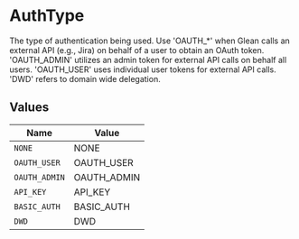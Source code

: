 # AuthType

The type of authentication being used.
Use 'OAUTH_*' when Glean calls an external API (e.g., Jira) on behalf of a user to obtain an OAuth token.
'OAUTH_ADMIN' utilizes an admin token for external API calls on behalf all users.
'OAUTH_USER' uses individual user tokens for external API calls.
'DWD' refers to domain wide delegation.



## Values

| Name          | Value         |
| ------------- | ------------- |
| `NONE`        | NONE          |
| `OAUTH_USER`  | OAUTH_USER    |
| `OAUTH_ADMIN` | OAUTH_ADMIN   |
| `API_KEY`     | API_KEY       |
| `BASIC_AUTH`  | BASIC_AUTH    |
| `DWD`         | DWD           |